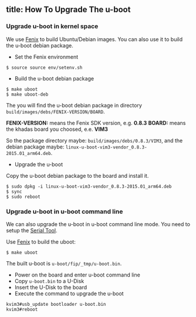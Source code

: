title: How To Upgrade The u-boot
---

### Upgrade u-boot in kernel space

We use [Fenix](/vim1/FenixScript.html) to build Ubuntu/Debian images. You can also use it to build the u-boot debian package.

* Set the Fenix environment

```
$ source source env/setenv.sh
```

* Build the u-boot debian package

```
$ make uboot
$ make uboot-deb
```

The you will find the u-boot debian package in directory `build/images/debs/FENIX-VERSION/BOARD`.

**FENIX-VERSION:** means the Fenix SDK version, e.g. **0.8.3**
**BOARD:** means the khadas board you choosed, e.e. **VIM3**

So the package directory maybe: `build/images/debs/0.8.3/VIM3`, and the debian package maybe: `linux-u-boot-vim3-vendor_0.8.3-2015.01_arm64.deb`.

* Upgrade the u-boot

Copy the u-boot debian package to the board and install it.

```
$ sudo dpkg -i linux-u-boot-vim3-vendor_0.8.3-2015.01_arm64.deb
$ sync
$ sudo reboot
```

### Upgrade u-boot in u-boot command line

We can also upgrade the u-boot in u-boot command line mode. You need to setup the [Serial Tool](/vim1/SetupSerialTool.html).

Use [Fenix](/vim1/FenixScript.html) to build the uboot:

```
$ make uboot
```

The built u-boot is `u-boot/fip/_tmp/u-boot.bin`.

* Power on the board and enter u-boot command line
* Copy `u-boot.bin` to a U-Disk
* Insert the U-Disk to the board
* Execute the command to upgrade the u-boot

```
kvim3#usb_update bootloader u-boot.bin
kvim3#reboot
```
